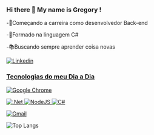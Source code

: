 ### Hi there 👋 My name is Gregory !
-🚀Começando a carreira como desenvolvedor Back-end

-📝Formado na linguagem C#

-📚Buscando sempre aprender coisa novas


<a href="https://www.linkedin.com/in/gregory-cozer-18bb381b8/">

<img alt="Linkedin" src="https://img.shields.io/badge/linkedin-0077B5?logo=linkedin&logoColor=white&style=for-the-badge"/>



### Tecnologias do meu Dia a Dia 
![Google Chrome](https://img.shields.io/badge/Google%20Chrome-4285F4?style=for-the-badge&logo=GoogleChrome&logoColor=white)

![.Net](https://img.shields.io/badge/.NET-5C2D91?style=for-the-badge&logo=.net&logoColor=white)
![NodeJS](https://img.shields.io/badge/node.js-6DA55F?style=for-the-badge&logo=node.js&logoColor=white)
![C#](https://img.shields.io/badge/c%23-%23239120.svg?style=for-the-badge&logo=c-sharp&logoColor=white)

[![Gmail](https://img.shields.io/badge/Gmail-D14836?style=for-the-badge&logo=gmail&logoColor=white)](https://gmail.com/cozergregory)

![Top Langs](https://github-readme-stats.vercel.app/api/top-langs/?username=gregcozer&layout=compact&theme=tokyonight&count)
